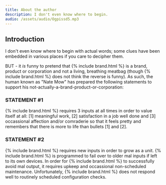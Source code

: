 ```yaml
---
title: About the author
description: I don't even know where to begin.
audio: /assets/audio/Ogpissd5.mp3
---
```


## Introduction

I don't even know where to begin with actual words; some clues have been embedded in various places if you care to decipher them.

BUT - it *is* funny to pretend that {% include brand.html %} is a brand, product or corporation and not a living, breathing meatbag (though {% include brand.html %} does not think the reverse is funny). As such, the human known as "Nate Mow" has prepared the following statements to support his not-actually-a-brand-product-or-corporation:

### STATEMENT #1
{% include brand.html %} requires 3 inputs at all times in order to value itself at all: [1] meaningful work, [2] satisfaction in a job well done and [3] occassional affection and/or comraderie so that it feels pretty and remembers that there is more to life than bullets [1] and [2].

### STATEMENT #2
{% include brand.html %} requires new inputs in order to grow as a unit. {% include brand.html %} is programmed to fail over to older mal inputs if left to its own devices. In order for {% include brand.html %} to successfully avoid mal output, it requires upkeep and occassional non-scheduled maintenance. Unfortunately, {% include brand.html %} does not respond well to routinely scheduled configuration checks.
